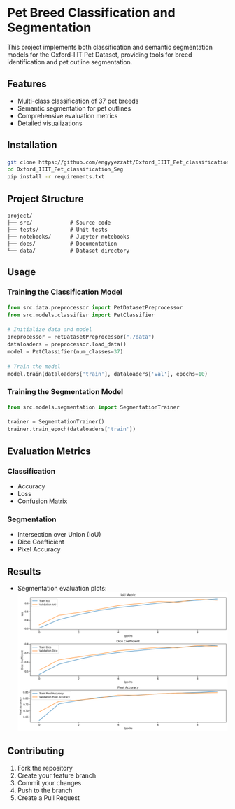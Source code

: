 # Pet Breed Classification and Segmentation

This project implements both classification and semantic segmentation models for the Oxford-IIIT Pet Dataset, providing tools for breed identification and pet outline segmentation.

## Features

- Multi-class classification of 37 pet breeds
- Semantic segmentation for pet outlines
- Comprehensive evaluation metrics
- Detailed visualizations

## Installation

```bash
git clone https://github.com/engyyezzatt/Oxford_IIIT_Pet_classification_Seg.git
cd Oxford_IIIT_Pet_classification_Seg
pip install -r requirements.txt
```

## Project Structure

```
project/
├── src/            # Source code
├── tests/          # Unit tests
├── notebooks/      # Jupyter notebooks
├── docs/           # Documentation
└── data/           # Dataset directory
```

## Usage

### Training the Classification Model

```python
from src.data.preprocessor import PetDatasetPreprocessor
from src.models.classifier import PetClassifier

# Initialize data and model
preprocessor = PetDatasetPreprocessor("./data")
dataloaders = preprocessor.load_data()
model = PetClassifier(num_classes=37)

# Train the model
model.train(dataloaders['train'], dataloaders['val'], epochs=10)
```

### Training the Segmentation Model

```python
from src.models.segmentation import SegmentationTrainer

trainer = SegmentationTrainer()
trainer.train_epoch(dataloaders['train'])
```

## Evaluation Metrics

### Classification
- Accuracy
- Loss
- Confusion Matrix

### Segmentation
- Intersection over Union (IoU)
- Dice Coefficient
- Pixel Accuracy

## Results

- Segmentation evaluation plots: 
![Segmentation evaluation plots](plots/Seg_evaluation_plots.png)

## Contributing

1. Fork the repository
2. Create your feature branch
3. Commit your changes
4. Push to the branch
5. Create a Pull Request
